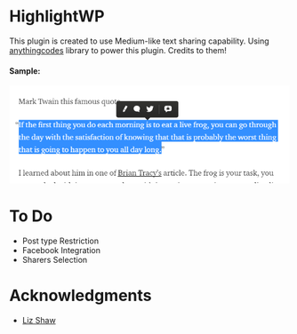 HighlightWP
==========

This plugin is created to use Medium-like text sharing capability.
Using <a href="https://github.com/anythingcodes/highlight-share">anythingcodes</a> library to power this plugin. Credits to them!

<h4>Sample:</h4>
<img src="assets/images/Screenshot_2.png">

To Do
==========
* Post type Restriction
* Facebook Integration
* Sharers Selection

Acknowledgments
==========
* <a href="https://github.com/anythingcodes/">Liz Shaw</a>
